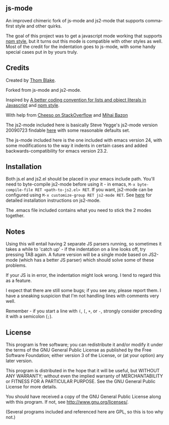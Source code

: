 ## js-mode ##

An improved chimeric fork of js-mode and js2-mode that supports comma-first style and other quirks.

The goal of this project was to get a javascript mode working that supports [npm style](https://github.com/isaacs/npm/blob/master/doc/coding-style.md), but it turns out this mode is compatible with other styles as well. Most of the credit for the indentation goes to js-mode, with some handy special cases put in by yours truly.

## Credits ##

Created by [Thom Blake](https://github.com/thomblake).

Forked from js-mode and js2-mode.

Inspired by [A better coding convention for lists and object literals in Javascript](https://gist.github.com/357981) and [npm style](https://github.com/isaacs/npm/blob/master/doc/coding-style.md).

With help from [Cheeso on StackOverflow](http://stackoverflow.com/questions/6144930/emacs-js-mode-for-npm-style) and [Mihai Bazon](http://mihai.bazon.net/projects/editing-javascript-with-emacs-js2-mode)

The js2-mode included here is basically Steve Yegge's js2-mode version 20090723 findable [here](http://code.google.com/p/js2-mode/) with some reasonable defaults set.

The js-mode included here is the one included with emacs version 24, with some modifications to the way it indents in certain cases and added backwards-compatibility for emacs version 23.2.

## Installation ##

Both js.el and js2.el should be placed in your emacs include path. You'll need to byte-compile js2-mode before using it - in emacs, `M-x byte-compile-file RET <path-to-js2.el> RET`.  If you want, js2-mode can be configured using `M-x customize-group RET js2-mode RET`.  See [here](http://code.google.com/p/js2-mode/wiki/InstallationInstructions) for detailed installation instructions on js2-mode.

The .emacs file included contains what you need to stick the 2 modes together.

## Notes ##

Using this will entail having 2 separate JS parsers running, so sometimes it takes a while to 'catch up' - if the indentation on a line looks off, try pressing TAB again.  A future version will be a single mode based on JS2-mode (which has a better JS parser) which should solve some of these problems.

If your JS is in error, the indentation might look wrong.  I tend to regard this as a feature.

I expect that there are still some bugs; if you see any, please report them.  I have a sneaking suspicion that I'm not handling lines with comments very well.

Remember - if you start a line with `(`, `[`, `+`, or `-`, strongly consider preceding it with a semicolon (`;`).

## License ##

This program is free software; you can redistribute it and/or
modify it under the terms of the GNU General Public License as
published by the Free Software Foundation; either version 3 of
the License, or (at your option) any later version.

This program is distributed in the hope that it will be
useful, but WITHOUT ANY WARRANTY; without even the implied
warranty of MERCHANTABILITY or FITNESS FOR A PARTICULAR
PURPOSE.  See the GNU General Public License for more details.

You should have received a copy of the GNU General Public License
along with this program.  If not, see http://www.gnu.org/licenses/.

(Several programs included and referenced here are GPL, so this is too
why not.)
